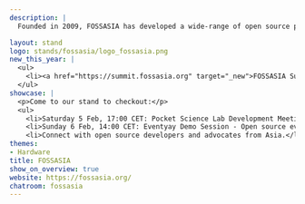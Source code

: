 ```yaml
---
description: |
  Founded in 2009, FOSSASIA has developed a wide-range of open source projects from software to hardware, organized developer events and run coding programs. We want to provide access to open technologies and knowledge that enable people to build solutions according to their own ideas and needs. It is our mission to foster the free and open source movement in Asia and sustain the FOSS ecosystem.<h4>Our projects</h4><li><a href="https://pslab.io" target="_new">FOSSASIA Hardware: Pocket Science lab</a></li><li><a href="https://codeheat.org" target="_new"><a href="https://eventyay.com" target="_new">FOSSASIA Event Management Software: Eventyay</a></li><li><a href="https://codeheat.org" target="_new">FOSSASIA Coding Program: CodeHeat</a></li><li><a href="https://summit.fossasia.org" target="_new">FOSSASIA Summit 2022, April 7-9</a></li>

layout: stand
logo: stands/fossasia/logo_fossasia.png
new_this_year: |
  <ul>
    <li><a href="https://summit.fossasia.org" target="_new">FOSSASIA Summit 2022</a> will take place online on April 7-9. Call for speakers opens until 22 Feb</li>
  </ul>
showcase: |
  <p>Come to our stand to checkout:</p>
  <ul>
    <li>Saturday 5 Feb, 17:00 CET: Pocket Science Lab Development Meeting- Open source hardware device for electronic measurements and science experiments. </li>
    <li>Sunday 6 Feb, 14:00 CET: Eventyay Demo Session - Open source event/conference management system </li>
    <li>Connect with open source developers and advocates from Asia.</li></ul><h4>Connect with Us</h4>You are invited to join <a href="https://summit.fossasia.org" target="_new">FOSSASIA Summit, April 7-9.</a> We offer Virtual Exhibition for open source projects and communities.
themes:
- Hardware
title: FOSSASIA
show_on_overview: true
website: https://fossasia.org/
chatroom: fossasia
---
```

